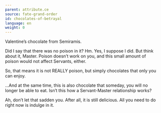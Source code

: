 ```yaml
---
parent: attribute.ce
source: fate-grand-order
id: chocolates-of-betrayal
language: en
weight: 0
---
```


Valentine’s chocolate from Semiramis.

Did I say that there was no poison in it?
Hm. Yes, I suppose I did.
But think about it, Master.
Poison doesn’t work on you, and this small amount of poison would not affect Servants, either.

So, that means it is not REALLY poison, but simply chocolates that only you can enjoy.

…And at the same time, this is also chocolate that someday, you will no longer be able to eat. Isn’t this how a Servant-Master relationship works?

Ah, don’t let that sadden you.
After all, it is still delicious.
All you need to do right now is indulge in it.

